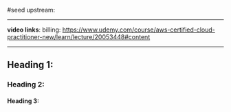 #seed 
upstream:

---

**video links**: billing: https://www.udemy.com/course/aws-certified-cloud-practitioner-new/learn/lecture/20053448#content


---

## Heading 1:
### Heading 2: 
#### Heading 3: 





